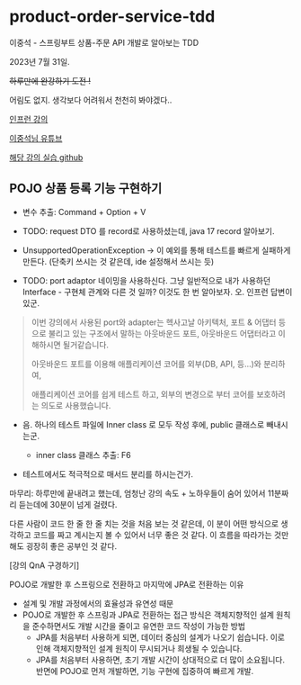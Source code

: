 # product-order-service-tdd

이중석 - 스프링부트 상품-주문 API 개발로 알아보는 TDD

2023년 7월 31일.

~~하루만에 완강하기 도전 !~~

어림도 없지. 생각보다 어려워서 천천히 봐야겠다..

[인프런 강의](https://www.inflearn.com/course/%EC%8A%A4%ED%94%84%EB%A7%81%EB%B6%80%ED%8A%B8-%EC%8B%A4%EC%A0%84-%EC%83%81%ED%92%88%EC%A3%BC%EB%AC%B8-tdd)

[이중석님 유튜브](https://www.youtube.com/@ejoongseok)

[해당 강의 실습 github](https://github.com/ejoongseok/product-order-service)

## POJO 상품 등록 기능 구현하기

- 변수 추출: Command + Option + V

- TODO: request DTO 를 record로 사용하셨는데, java 17 record 알아보기.

- UnsupportedOperationException -> 이 예외를 통해 테스트를 빠르게 실패하게 만든다. (단축키 쓰시는 것 같은데, ide 설정해서 쓰시는 듯)

- TODO: port adaptor 네이밍을 사용하신다. 그냥 일반적으로 내가 사용하던 Interface - 구현체 관계와 다른 것 일까? 이것도 한 번 알아보자.
오. 인프런 답변이 있군.

> 이번 강의에서 사용된 port와 adapter는 헥사고날 아키텍처, 포트 & 어댑터 등으로 불리고 있는 구조에서 말하는 아웃바운드 포트, 아웃바운드 어댑터라고 이해하시면 될거같습니다.
>
> 아웃바운드 포트를 이용해 애플리케이션 코어를 외부(DB, API, 등...)와 분리하여,
>
> 애플리케이션 코어를 쉽게 테스트 하고, 외부의 변경으로 부터 코어를 보호하려는 의도로 사용했습니다.

- 음. 하나의 테스트 파일에 Inner class 로 모두 작성 후에, public 클래스로 빼내시는군.

  - inner class 클래스 추출: F6

- 테스트에서도 적극적으로 매서드 분리를 하시는건가.

마무리: 하루만에 끝내려고 했는데, 엄청난 강의 속도 + 노하우들이 숨어 있어서 11분짜리 듣는데에 30분이 넘게 걸렸다.

다른 사람이 코드 한 줄 한 줄 치는 것을 처음 보는 것 같은데, 이 분이 어떤 방식으로 생각하고 코드를 짜고 계시는지 볼 수 있어서 너무 좋은 것 같다. 이 흐름을 따라가는 것만 해도 굉장히 좋은 공부인 것 같다.

[강의 QnA 구경하기]

POJO로 개발한 후 스프링으로 전환하고 마지막에 JPA로 전환하는 이유
- 설계 및 개발 과정에서의 효율성과 유연성 때문
- POJO로 개발한 후 스프링과 JPA로 전환하는 접근 방식은 객체지향적인 설계 원칙을 준수하면서도 개발 시간을 줄이고 유연한 코드 작성이 가능한 방법
  - JPA를 처음부터 사용하게 되면, 데이터 중심의 설계가 나오기 쉽습니다. 이로 인해 객체지향적인 설계 원칙이 무시되거나 희생될 수 있습니다.
  - JPA를 처음부터 사용하면, 초기 개발 시간이 상대적으로 더 많이 소요됩니다. 반면에 POJO로 먼저 개발하면, 기능 구현에 집중하여 빠르게 개발.